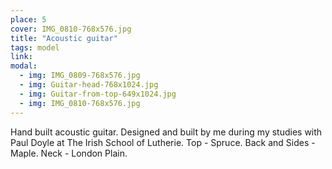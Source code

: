 ```yaml
---
place: 5
cover: IMG_0810-768x576.jpg
title: "Acoustic guitar"
tags: model
link: 
modal:
  - img: IMG_0809-768x576.jpg
  - img: Guitar-head-768x1024.jpg
  - img: Guitar-from-top-649x1024.jpg
  - img: IMG_0810-768x576.jpg
---
```

Hand built acoustic guitar. Designed and built by me during my studies with Paul Doyle at The Irish School of Lutherie. 
Top - Spruce. Back and Sides - Maple. Neck - London Plain.
